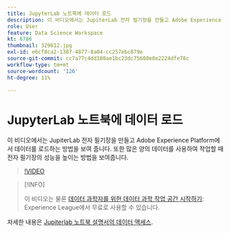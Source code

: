 ```yaml
---
title: JupyterLab 노트북에 데이터 로드
description: 이 비디오에서는 JupiterLab 전자 필기장을 만들고 Adobe Experience Platform에서 데이터를 로드하는 방법을 보여 줍니다. 또한 많은 양의 데이터를 사용하여 작업할 때 전자 필기장의 성능을 높이는 방법을 보여줍니다.
role: User
feature: Data Science Workspace
kt: 6786
thumbnail: 329612.jpg
exl-id: e6cf8ca2-1387-4877-8a04-cc257ebc879e
source-git-commit: cc7a77c4dd380ae1bc23dc75608e8e2224dfe78c
workflow-type: tm+mt
source-wordcount: '126'
ht-degree: 11%

---
```


# JupyterLab 노트북에 데이터 로드

이 비디오에서는 JupiterLab 전자 필기장을 만들고 Adobe Experience Platform에서 데이터를 로드하는 방법을 보여 줍니다. 또한 많은 양의 데이터를 사용하여 작업할 때 전자 필기장의 성능을 높이는 방법을 보여줍니다.

>[!VIDEO](https://video.tv.adobe.com/v/329612?quality=12&learn=on)

>[!INFO]
>
> 이 비디오는 물론 [데이터 과학자를 위한 데이터 과학 작업 공간 시작하기](https://experienceleague.adobe.com/?recommended=ExperiencePlatform-U-1-2021.1.dsw): Experience League에서 무료로 사용할 수 있습니다.

자세한 내용은 [Jupiterlab 노트북 설명서의 데이터 액세스](https://experienceleague.adobe.com/docs/experience-platform/data-science-workspace/jupyterlab/access-notebook-data.html).